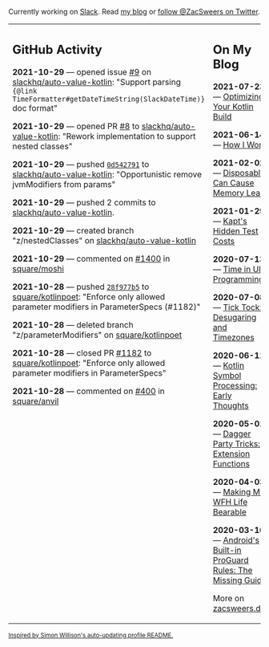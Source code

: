 Currently working on [Slack](https://slack.com/). Read [my blog](https://zacsweers.dev/) or [follow @ZacSweers on Twitter](https://twitter.com/ZacSweers).

<table><tr><td valign="top" width="60%">

## GitHub Activity
<!-- githubActivity starts -->
**2021-10-29** — opened issue [#9](https://api.github.com/repos/slackhq/auto-value-kotlin/issues/9) on [slackhq/auto-value-kotlin](https://api.github.com/repos/slackhq/auto-value-kotlin): "Support parsing `{@link TimeFormatter#getDateTimeString(SlackDateTime)}` doc format"

**2021-10-29** — opened PR [#8](https://api.github.com/repos/slackhq/auto-value-kotlin/pulls/8) to [slackhq/auto-value-kotlin](https://api.github.com/repos/slackhq/auto-value-kotlin): "Rework implementation to support nested classes"

**2021-10-29** — pushed [`0d542791`](https://github.com/slackhq/auto-value-kotlin/commit/0d54279101ddd65edcdbadbe46773b45e69e88f9) to [slackhq/auto-value-kotlin](https://api.github.com/repos/slackhq/auto-value-kotlin): "Opportunistic remove jvmModifiers from params"

**2021-10-29** — pushed 2 commits to [slackhq/auto-value-kotlin](https://api.github.com/repos/slackhq/auto-value-kotlin).

**2021-10-29** — created branch "z/nestedClasses" on [slackhq/auto-value-kotlin](https://api.github.com/repos/slackhq/auto-value-kotlin)

**2021-10-29** — commented on [#1400](https://github.com/square/moshi/pull/1400#issuecomment-954896032) in [square/moshi](https://api.github.com/repos/square/moshi)

**2021-10-28** — pushed [`28f977b5`](https://github.com/square/kotlinpoet/commit/28f977b5f7890555da5966a03734426927525a2d) to [square/kotlinpoet](https://api.github.com/repos/square/kotlinpoet): "Enforce only allowed parameter modifiers in ParameterSpecs (#1182)"

**2021-10-28** — deleted branch "z/parameterModifiers" on [square/kotlinpoet](https://api.github.com/repos/square/kotlinpoet)

**2021-10-28** — closed PR [#1182](https://api.github.com/repos/square/kotlinpoet/pulls/1182) to [square/kotlinpoet](https://api.github.com/repos/square/kotlinpoet): "Enforce only allowed parameter modifiers in ParameterSpecs"

**2021-10-28** — commented on [#400](https://github.com/square/anvil/issues/400#issuecomment-953915736) in [square/anvil](https://api.github.com/repos/square/anvil)
<!-- githubActivity ends -->
</td><td valign="top" width="40%">

## On My Blog
<!-- blog starts -->
**2021-07-23** — [Optimizing Your Kotlin Build](https://www.zacsweers.dev/optimizing-your-kotlin-build/)

**2021-06-14** — [How I Work](https://www.zacsweers.dev/how-i-work/)

**2021-02-02** — [Disposables Can Cause Memory Leaks](https://www.zacsweers.dev/disposables-can-cause-memory-leaks/)

**2021-01-29** — [Kapt's Hidden Test Costs](https://www.zacsweers.dev/kapts-hidden-test-costs/)

**2020-07-13** — [Time in UI Programming](https://www.zacsweers.dev/time-in-ui/)

**2020-07-08** — [Tick Tock: Desugaring and Timezones](https://www.zacsweers.dev/ticktock-desugaring-timezones/)

**2020-06-11** — [Kotlin Symbol Processing: Early Thoughts](https://www.zacsweers.dev/kotlin-symbol-processor-early-thoughts/)

**2020-05-01** — [Dagger Party Tricks: Extension Functions](https://www.zacsweers.dev/dagger-party-tricks-extension-functions/)

**2020-04-03** — [Making My WFH Life Bearable](https://www.zacsweers.dev/making-wfh-life-bearable/)

**2020-03-16** — [Android's Built-in ProGuard Rules: The Missing Guide](https://www.zacsweers.dev/android-proguard-rules/)
<!-- blog ends -->
More on [zacsweers.dev](https://zacsweers.dev/)
</td></tr></table>

<sub><a href="https://simonwillison.net/2020/Jul/10/self-updating-profile-readme/">Inspired by Simon Willison's auto-updating profile README.</a></sub>